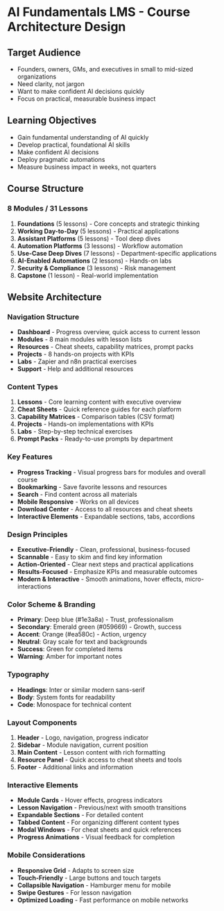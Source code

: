 # AI Fundamentals LMS - Course Architecture Design

## Target Audience
- Founders, owners, GMs, and executives in small to mid-sized organizations
- Need clarity, not jargon
- Want to make confident AI decisions quickly
- Focus on practical, measurable business impact

## Learning Objectives
- Gain fundamental understanding of AI quickly
- Develop practical, foundational AI skills
- Make confident AI decisions
- Deploy pragmatic automations
- Measure business impact in weeks, not quarters

## Course Structure

### 8 Modules / 31 Lessons
1. **Foundations** (5 lessons) - Core concepts and strategic thinking
2. **Working Day-to-Day** (5 lessons) - Practical applications
3. **Assistant Platforms** (5 lessons) - Tool deep dives
4. **Automation Platforms** (3 lessons) - Workflow automation
5. **Use-Case Deep Dives** (7 lessons) - Department-specific applications
6. **AI-Enabled Automations** (2 lessons) - Hands-on labs
7. **Security & Compliance** (3 lessons) - Risk management
8. **Capstone** (1 lesson) - Real-world implementation

## Website Architecture

### Navigation Structure
- **Dashboard** - Progress overview, quick access to current lesson
- **Modules** - 8 main modules with lesson lists
- **Resources** - Cheat sheets, capability matrices, prompt packs
- **Projects** - 8 hands-on projects with KPIs
- **Labs** - Zapier and n8n practical exercises
- **Support** - Help and additional resources

### Content Types
1. **Lessons** - Core learning content with executive overview
2. **Cheat Sheets** - Quick reference guides for each platform
3. **Capability Matrices** - Comparison tables (CSV format)
4. **Projects** - Hands-on implementations with KPIs
5. **Labs** - Step-by-step technical exercises
6. **Prompt Packs** - Ready-to-use prompts by department

### Key Features
- **Progress Tracking** - Visual progress bars for modules and overall course
- **Bookmarking** - Save favorite lessons and resources
- **Search** - Find content across all materials
- **Mobile Responsive** - Works on all devices
- **Download Center** - Access to all resources and cheat sheets
- **Interactive Elements** - Expandable sections, tabs, accordions

### Design Principles
- **Executive-Friendly** - Clean, professional, business-focused
- **Scannable** - Easy to skim and find key information
- **Action-Oriented** - Clear next steps and practical applications
- **Results-Focused** - Emphasize KPIs and measurable outcomes
- **Modern & Interactive** - Smooth animations, hover effects, micro-interactions

### Color Scheme & Branding
- **Primary**: Deep blue (#1e3a8a) - Trust, professionalism
- **Secondary**: Emerald green (#059669) - Growth, success
- **Accent**: Orange (#ea580c) - Action, urgency
- **Neutral**: Gray scale for text and backgrounds
- **Success**: Green for completed items
- **Warning**: Amber for important notes

### Typography
- **Headings**: Inter or similar modern sans-serif
- **Body**: System fonts for readability
- **Code**: Monospace for technical content

### Layout Components
1. **Header** - Logo, navigation, progress indicator
2. **Sidebar** - Module navigation, current position
3. **Main Content** - Lesson content with rich formatting
4. **Resource Panel** - Quick access to cheat sheets and tools
5. **Footer** - Additional links and information

### Interactive Elements
- **Module Cards** - Hover effects, progress indicators
- **Lesson Navigation** - Previous/next with smooth transitions
- **Expandable Sections** - For detailed content
- **Tabbed Content** - For organizing different content types
- **Modal Windows** - For cheat sheets and quick references
- **Progress Animations** - Visual feedback for completion

### Mobile Considerations
- **Responsive Grid** - Adapts to screen size
- **Touch-Friendly** - Large buttons and touch targets
- **Collapsible Navigation** - Hamburger menu for mobile
- **Swipe Gestures** - For lesson navigation
- **Optimized Loading** - Fast performance on mobile networks

